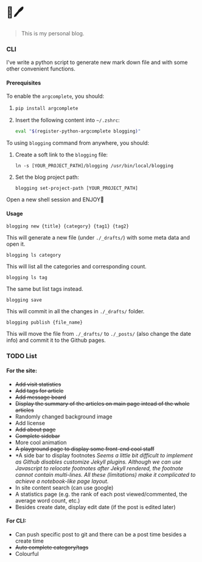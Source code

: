 # 📖🖊
>  This is my personal blog.

### CLI

I've write a python script to generate new mark down file and with some other convenient functions.

#### Prerequisites

To enable the `argcomplete`, you should:

1. ```bash
   pip install argcomplete
   ```

2. Insert the following content into `~/.zshrc`:

   ```bash
   eval "$(register-python-argcomplete blogging)"
   ```

To using `blogging` command from anywhere, you should:

1. Create a soft link to the `blogging` file:

   ```
   ln -s [YOUR_PROJECT_PATH]/blogging /usr/bin/local/blogging
   ```

2. Set the blog project path:

   ```
   blogging set-project-path [YOUR_PROJECT_PATH]
   ```

Open a new shell session and ENJOY🍹

#### Usage

```
blogging new {title} {category} {tag1} {tag2}
```

This will generate a new file (under `./_drafts/`) with some meta data and open it.

```
blogging ls category
```

This will list all the categories and corresponding count.

```
blogging ls tag
```

The same but list tags instead.

```
blogging save
```

This will commit in all the changes in `./_drafts/` folder.

```
blogging publish {file_name}
```

This will move the file from `./_drafts/` to `./_posts/` (also change the date info) and commit it to the Github pages.

### TODO List

#### For the site:

- ~~Add visit statistics~~
- ~~Add tags for article~~
- ~~Add message board~~
- ~~Display the summary of the articles on main page intead of the whole articles~~
- Randomly changed background image
- Add license
- ~~Add about page~~
- ~~Complete sidebar~~
- More cool animation
- ~~A playground page to display some front-end cool staff~~
- *A side bar to display footnotes
  *Seems a little bit difficult to implement as Github disables customize Jekyll plugins. Although we can use Javascript to relocate footnotes after Jekyll rendered, the footnote cannot contain multi-lines. All these (limitations) make it complicated to achieve a notebook-like page layout.*
- In site content search (can use google)
- A statistics page (e.g. the rank of each post viewed/commented, the average word count, etc.)
- Besides create date, display edit date (if the post is edited later)

#### For CLI:

- Can push specific post to git and there can be a post time besides a create time
- ~~Auto complete category/tags~~
- Colourful
